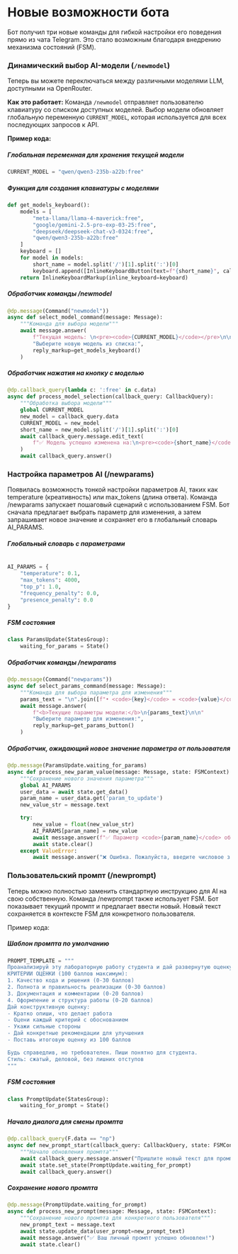# Новые возможности бота

Бот получил три новые команды для гибкой настройки его поведения прямо из чата Telegram. Это стало возможным благодаря внедрению механизма состояний (FSM).

### Динамический выбор AI-модели (`/newmodel`)

Теперь вы можете переключаться между различными моделями LLM, доступными на OpenRouter.

**Как это работает:**
Команда `/newmodel` отправляет пользователю клавиатуру со списком доступных моделей. Выбор модели обновляет глобальную переменную `CURRENT_MODEL`, которая используется для всех последующих запросов к API.

**Пример кода:**
##### Глобальная переменная для хранения текущей модели
```python
CURRENT_MODEL = "qwen/qwen3-235b-a22b:free"
```
##### Функция для создания клавиатуры с моделями
```python
def get_models_keyboard():
    models = [
        "meta-llama/llama-4-maverick:free",
        "google/gemini-2.5-pro-exp-03-25:free",
        "deepseek/deepseek-chat-v3-0324:free",
        "qwen/qwen3-235b-a22b:free"
    ]
    keyboard = []
    for model in models:
        short_name = model.split('/')[1].split(':')[0]
        keyboard.append([InlineKeyboardButton(text=f"{short_name}", callback_data=model)])
    return InlineKeyboardMarkup(inline_keyboard=keyboard)
```
##### Обработчик команды /newmodel
```python
@dp.message(Command("newmodel"))
async def select_model_command(message: Message):
    """Команда для выбора модели"""
    await message.answer(
        f"Текущая модель: \n<pre><code>{CURRENT_MODEL}</code></pre>\n\n"
        "Выберите новую модель из списка:",
        reply_markup=get_models_keyboard()
    )
```
##### Обработчик нажатия на кнопку с моделью
```python
@dp.callback_query(lambda c: ':free' in c.data)
async def process_model_selection(callback_query: CallbackQuery):
    """Обработка выбора модели"""
    global CURRENT_MODEL
    new_model = callback_query.data
    CURRENT_MODEL = new_model
    short_name = new_model.split('/')[1].split(':')[0]
    await callback_query.message.edit_text(
        f"✅ Модель успешно изменена на:\n<pre><code>{short_name}</code></pre>"
    )
    await callback_query.answer()
```
### Настройка параметров AI (/newparams)
Появилась возможность тонкой настройки параметров AI, таких как temperature (креативность) или max_tokens (длина ответа).
Команда /newparams запускает пошаговый сценарий с использованием FSM. Бот сначала предлагает выбрать параметр для изменения, а затем запрашивает новое значение и сохраняет его в глобальный словарь AI_PARAMS.
##### Глобальный словарь с параметрами
```python

AI_PARAMS = {
    "temperature": 0.1,
    "max_tokens": 4000,
    "top_p": 1.0,
    "frequency_penalty": 0.0,
    "presence_penalty": 0.0
}
```
##### FSM состояния
```python
class ParamsUpdate(StatesGroup):
    waiting_for_params = State()
```
##### Обработчик команды /newparams
```python
@dp.message(Command("newparams"))
async def select_params_command(message: Message):
    """Команда для выбора параметра для изменения"""
    params_text = "\n".join([f"• <code>{key}</code> = <code>{value}</code>" for key, value in AI_PARAMS.items()])
    await message.answer(
        f"<b>Текущие параметры модели:</b>\n{params_text}\n\n"
        "Выберите параметр для изменения:",
        reply_markup=get_params_button()
    )
```
##### Обработчик, ожидающий новое значение параметра от пользователя
```python
@dp.message(ParamsUpdate.waiting_for_params)
async def process_new_param_value(message: Message, state: FSMContext):
    """Сохранение нового значения параметра"""
    global AI_PARAMS
    user_data = await state.get_data()
    param_name = user_data.get('param_to_update')
    new_value_str = message.text

    try:
        new_value = float(new_value_str)
        AI_PARAMS[param_name] = new_value
        await message.answer(f"✅ Параметр <code>{param_name}</code> обновлен на значение <code>{new_value}</code>")
        await state.clear()
    except ValueError:
        await message.answer("❌ Ошибка. Пожалуйста, введите числовое значение (например, 0.7 или 1024).")
```
###  Пользовательский промпт (/newprompt)
Теперь можно полностью заменить стандартную инструкцию для AI на свою собственную.
Команда /newprompt также использует FSM. Бот показывает текущий промпт и предлагает ввести новый. Новый текст сохраняется в контексте FSM для конкретного пользователя.

Пример кода:
##### Шаблон промпта по умолчанию
```python
PROMPT_TEMPLATE = """
Проанализируй эту лабораторную работу студента и дай развернутую оценку.
КРИТЕРИИ ОЦЕНКИ (100 баллов максимум):
1. Качество кода и решения (0-30 баллов)
2. Полнота и правильность реализации (0-30 баллов)
3. Документация и комментарии (0-20 баллов)
4. Оформление и структура работы (0-20 баллов)
Дай конструктивную оценку:
- Кратко опиши, что делает работа
- Оцени каждый критерий с обоснованием
- Укажи сильные стороны
- Дай конкретные рекомендации для улучшения
- Поставь итоговую оценку из 100 баллов

Будь справедлив, но требователен. Пиши понятно для студента.
Стиль: сжатый, деловой, без лишних отступов
"""
```
##### FSM состояния
```python
class PromptUpdate(StatesGroup):
    waiting_for_prompt = State()
```
##### Начало диалога для смены промпта
```python
@dp.callback_query(F.data == "np")
async def new_prompt_start(callback_query: CallbackQuery, state: FSMContext):
    """Начало обновления промпта"""
    await callback_query.message.answer("Пришлите новый текст для промпта.")
    await state.set_state(PromptUpdate.waiting_for_prompt)
    await callback_query.answer()
```
##### Сохранение нового промпта
```python
@dp.message(PromptUpdate.waiting_for_prompt)
async def process_new_prompt(message: Message, state: FSMContext):
    """Сохранение нового промпта для конкретного пользователя"""
    new_prompt_text = message.text
    await state.update_data(user_prompt=new_prompt_text)
    await message.answer("✅ Ваш личный промпт успешно обновлен!")
    await state.clear()
```

